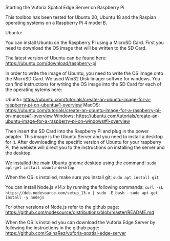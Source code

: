 
Starting the Vuforia Spatial Edge Server on Raspberry Pi

This toolbox has been tested for Ubuntu 20, Ubuntu 18 and the Raspian operating systems on a Raspberry Pi 4 model B.

Ubuntu:

You can install Ubuntu on the Raspberry Pi using a MicroSD Card.
First you need to download the OS image that will be written to the SD Card. 

The latest version of Ubuntu can be found here: https://ubuntu.com/download/raspberry-pi

In order to write the image of Ubuntu, you need to write the OS image onto the MicroSD Card. We used Win32 Disk Imager softwre for windows. 
You can find instructions for writing the OS image into the SD Card for each of the operating sytems here: 

Ubuntu: https://ubuntu.com/tutorials/create-an-ubuntu-image-for-a-raspberry-pi-on-ubuntu#1-overview
MacOS: https://ubuntu.com/tutorials/create-an-ubuntu-image-for-a-raspberry-pi-on-macos#1-overview
Windows: https://ubuntu.com/tutorials/create-an-ubuntu-image-for-a-raspberry-pi-on-windows#1-overview

Then insert the SD Card into the Raspberry Pi and plug in the power adapter. This image is the Ubuntu Server and you need to install a desktop for it. 
After downloading the specific version of Ubuntu for your raspberry Pi, the webiste will direct you to the instructions on installing the server and the desktop.

We installed the main Ubuntu gnome desktop using the command: 
`sudo apt-get install ubuntu-desktop`

When the OS is installed, make sure you install git: 
`sudo apt install git`

You can install Node.js v14.x by running the following commands:
`curl -sL https://deb.nodesource.com/setup_13.x | sudo -E bash -`
`sudo apt-get install -y nodejs`

For other versions of Node.js refer to the github page: https://github.com/nodesource/distributions/blob/master/README.md

When the OS is installed you can download the Vuforia Edge Server by following the instructions in the github page: https://github.com/SainaRez/vuforia-spatial-edge-server




